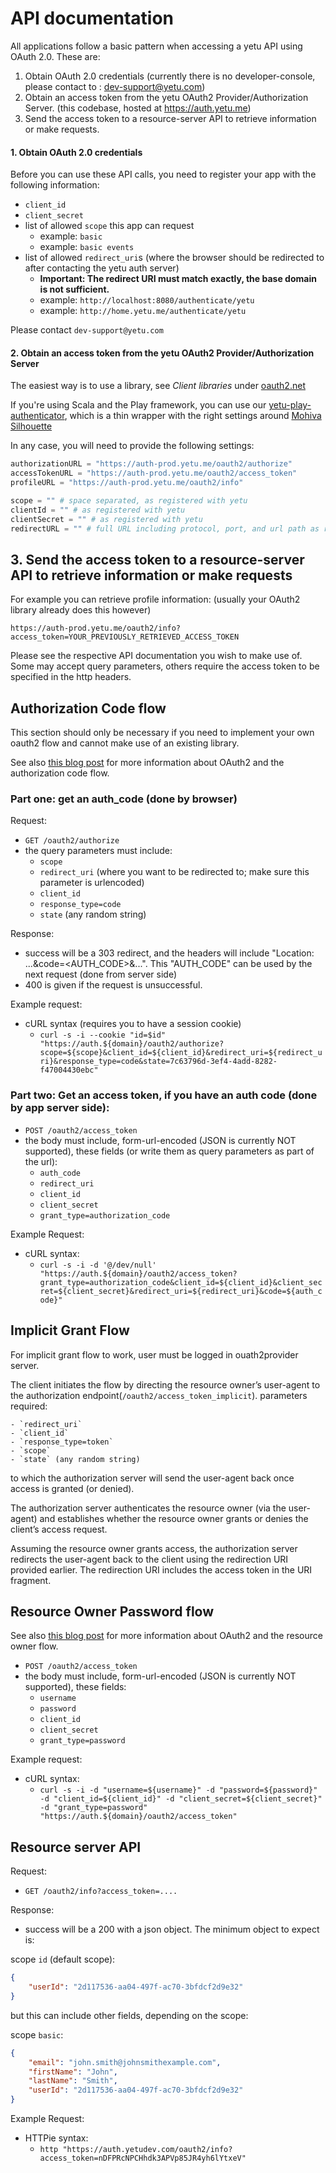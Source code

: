 # API documentation

All applications follow a basic pattern when accessing a yetu API using OAuth 2.0. These are:

1. Obtain OAuth 2.0 credentials (currently there is no developer-console, please contact to : dev-support@yetu.com)
2. Obtain an access token from the yetu OAuth2 Provider/Authorization Server. (this codebase, hosted at https://auth.yetu.me)
3. Send the access token to a resource-server API to retrieve information or make requests.

#### 1. Obtain OAuth 2.0 credentials

Before you can use these API calls, you need to register your app with the following information:

* `client_id`
* `client_secret`
* list of allowed `scope` this app can request
    * example: `basic`
    * example: `basic events`
* list of allowed `redirect_uri`s (where the browser should be redirected to after contacting the yetu auth server)
    * **Important: The redirect URI must match exactly, the base domain is not sufficient.**
    * example: `http://localhost:8080/authenticate/yetu`
    * example: `http://home.yetu.me/authenticate/yetu`

Please contact `dev-support@yetu.com`

#### 2. Obtain an access token from the yetu OAuth2 Provider/Authorization Server

The easiest way is to use a library, see *Client libraries* under [oauth2.net](http://oauth.net/2/)

If you're using Scala and the Play framework, you can use our [yetu-play-authenticator](https://github.com/yetu/yetu-play-authenticator), which is a thin wrapper with the right settings around [Mohiva Silhouette](http://silhouette.mohiva.com/)

In any case, you will need to provide the following settings:

```python
authorizationURL = "https://auth-prod.yetu.me/oauth2/authorize"
accessTokenURL = "https://auth-prod.yetu.me/oauth2/access_token"
profileURL = "https://auth-prod.yetu.me/oauth2/info"

scope = "" # space separated, as registered with yetu
clientId = "" # as registered with yetu
clientSecret = "" # as registered with yetu
redirectURL = "" # full URL including protocol, port, and url path as registered with yetu

```

## 3. Send the access token to a resource-server API to retrieve information or make requests

For example you can retrieve profile information: (usually your OAuth2 library already does this however)

```
https://auth-prod.yetu.me/oauth2/info?access_token=YOUR_PREVIOUSLY_RETRIEVED_ACCESS_TOKEN
```

Please see the respective API documentation you wish to make use of. Some may accept query parameters, others require the access token to be specified in the http headers.


## Authorization Code flow

This section should only be necessary if you need to implement your own oauth2 flow and cannot make use of an existing library.

See also [this blog post](labs.hybris.com/2012/06/01/oauth2-authorization-code-flow/) for more information about OAuth2 and the authorization code flow.

### Part one: get an auth_code (done by browser)

Request:

* `GET /oauth2/authorize`
* the query parameters must include:
    - `scope`
    - `redirect_uri` (where you want to be redirected to; make sure this parameter is urlencoded)
    - `client_id`
    - `response_type=code`
    - `state` (any random string)

Response:

* success will be a 303 redirect, and the headers will include "Location: ...&code=<AUTH_CODE>&...". This "AUTH_CODE" can be used by the next request (done from server side)
* 400 is given if the request is unsuccessful.

Example request:

* cURL syntax (requires you to have a session cookie)
   - `curl -s -i --cookie "id=$id" "https://auth.${domain}/oauth2/authorize?scope=${scope}&client_id=${client_id}&redirect_uri=${redirect_uri}&response_type=code&state=7c63796d-3ef4-4add-8282-f47004430ebc"`

### Part two: Get an access token, if you have an auth code (done by app server side):

* `POST /oauth2/access_token`
* the body must include, form-url-encoded (JSON is currently NOT supported), these fields (or write them as query parameters as part of the url):
    - `auth_code`
    - `redirect_uri`
    - `client_id`
    - `client_secret`
    - `grant_type=authorization_code`

Example Request:

* cURL syntax:
    - `curl -s -i -d '@/dev/null' "https://auth.${domain}/oauth2/access_token?grant_type=authorization_code&client_id=${client_id}&client_secret=${client_secret}&redirect_uri=${redirect_uri}&code=${auth_code}"`


## Implicit Grant Flow
For implicit grant flow to work, user must be logged in ouath2provider server.

The client initiates the flow by directing the resource owner’s user-agent to the authorization endpoint(`/oauth2/access_token_implicit`). parameters required:

    - `redirect_uri`
    - `client_id`
    - `response_type=token`
    - `scope`
    - `state` (any random string)

to which the authorization server will send the user-agent back once access is granted (or denied).

The authorization server authenticates the resource owner (via the user-agent) and establishes whether the resource owner grants or denies the client’s access request.

Assuming the resource owner grants access, the authorization server redirects the user-agent back to the client using the redirection URI provided earlier. The redirection URI includes the access token in the URI fragment.


## Resource Owner Password flow

See also [this blog post](http://labs.hybris.com/2012/06/11/oauth2-resource-owner-password-flow/) for more information about OAuth2 and the resource owner flow.


* `POST /oauth2/access_token`
* the body must include, form-url-encoded (JSON is currently NOT supported), these fields:
    - `username`
    - `password`
    - `client_id`
    - `client_secret`
    - `grant_type=password`

Example request:

* cURL syntax:
    - `curl -s -i -d "username=${username}" -d "password=${password}" -d "client_id=${client_id}" -d "client_secret=${client_secret}" -d "grant_type=password" "https://auth.${domain}/oauth2/access_token"`



## Resource server API

Request:

* `GET /oauth2/info?access_token=....`

Response:

* success will be a 200 with a json object. The minimum object to expect is:

scope `id` (default scope):

```json
{
    "userId": "2d117536-aa04-497f-ac70-3bfdcf2d9e32"
}
```
but this can include other fields, depending on the scope:

scope `basic`:

```json
{
    "email": "john.smith@johnsmithexample.com",
    "firstName": "John",
    "lastName": "Smith",
    "userId": "2d117536-aa04-497f-ac70-3bfdcf2d9e32"
}
```

Example Request:

* HTTPie syntax:
    - `http "https://auth.yetudev.com/oauth2/info?access_token=nDFPRcNPCHhdk3APVp85JR4yh6lYtxeV"`

